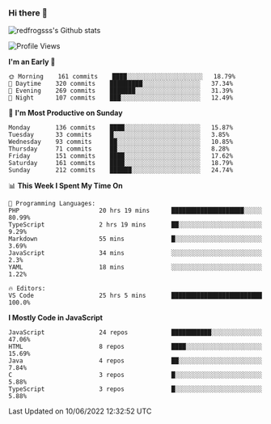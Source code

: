### Hi there 👋

<img src="https://github-readme-stats.vercel.app/api?username=redfrogsss&show_icons=true" alt="redfrogsss's Github stats"></img>

<!--START_SECTION:waka-->
![Profile Views](http://img.shields.io/badge/Profile%20Views-54-blue)

**I'm an Early 🐤** 

```text
🌞 Morning    161 commits    ████░░░░░░░░░░░░░░░░░░░░░   18.79% 
🌆 Daytime    320 commits    █████████░░░░░░░░░░░░░░░░   37.34% 
🌃 Evening    269 commits    ███████░░░░░░░░░░░░░░░░░░   31.39% 
🌙 Night      107 commits    ███░░░░░░░░░░░░░░░░░░░░░░   12.49%

```
📅 **I'm Most Productive on Sunday** 

```text
Monday       136 commits    ████░░░░░░░░░░░░░░░░░░░░░   15.87% 
Tuesday      33 commits     █░░░░░░░░░░░░░░░░░░░░░░░░   3.85% 
Wednesday    93 commits     ██░░░░░░░░░░░░░░░░░░░░░░░   10.85% 
Thursday     71 commits     ██░░░░░░░░░░░░░░░░░░░░░░░   8.28% 
Friday       151 commits    ████░░░░░░░░░░░░░░░░░░░░░   17.62% 
Saturday     161 commits    ████░░░░░░░░░░░░░░░░░░░░░   18.79% 
Sunday       212 commits    ██████░░░░░░░░░░░░░░░░░░░   24.74%

```


📊 **This Week I Spent My Time On** 

```text
💬 Programming Languages: 
PHP                      20 hrs 19 mins      ████████████████████░░░░░   80.99% 
TypeScript               2 hrs 19 mins       ██░░░░░░░░░░░░░░░░░░░░░░░   9.29% 
Markdown                 55 mins             █░░░░░░░░░░░░░░░░░░░░░░░░   3.69% 
JavaScript               34 mins             ░░░░░░░░░░░░░░░░░░░░░░░░░   2.3% 
YAML                     18 mins             ░░░░░░░░░░░░░░░░░░░░░░░░░   1.22%

🔥 Editors: 
VS Code                  25 hrs 5 mins       █████████████████████████   100.0%

```

**I Mostly Code in JavaScript** 

```text
JavaScript               24 repos            ███████████░░░░░░░░░░░░░░   47.06% 
HTML                     8 repos             ████░░░░░░░░░░░░░░░░░░░░░   15.69% 
Java                     4 repos             ██░░░░░░░░░░░░░░░░░░░░░░░   7.84% 
C                        3 repos             █░░░░░░░░░░░░░░░░░░░░░░░░   5.88% 
TypeScript               3 repos             █░░░░░░░░░░░░░░░░░░░░░░░░   5.88%

```



 Last Updated on 10/06/2022 12:32:52 UTC
<!--END_SECTION:waka-->